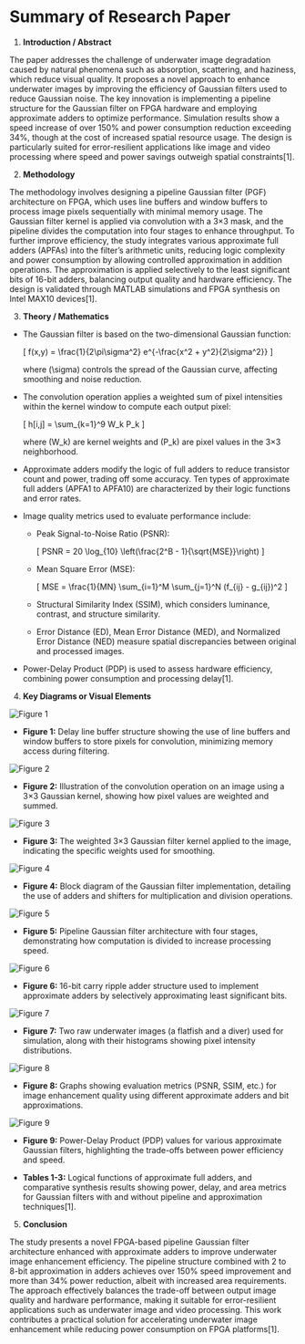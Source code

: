 # Summary of Research Paper

1. **Introduction / Abstract**

The paper addresses the challenge of underwater image degradation caused by natural phenomena such as absorption, scattering, and haziness, which reduce visual quality. It proposes a novel approach to enhance underwater images by improving the efficiency of Gaussian filters used to reduce Gaussian noise. The key innovation is implementing a pipeline structure for the Gaussian filter on FPGA hardware and employing approximate adders to optimize performance. Simulation results show a speed increase of over 150% and power consumption reduction exceeding 34%, though at the cost of increased spatial resource usage. The design is particularly suited for error-resilient applications like image and video processing where speed and power savings outweigh spatial constraints[1].

2. **Methodology**

The methodology involves designing a pipeline Gaussian filter (PGF) architecture on FPGA, which uses line buffers and window buffers to process image pixels sequentially with minimal memory usage. The Gaussian filter kernel is applied via convolution with a 3×3 mask, and the pipeline divides the computation into four stages to enhance throughput. To further improve efficiency, the study integrates various approximate full adders (APFAs) into the filter’s arithmetic units, reducing logic complexity and power consumption by allowing controlled approximation in addition operations. The approximation is applied selectively to the least significant bits of 16-bit adders, balancing output quality and hardware efficiency. The design is validated through MATLAB simulations and FPGA synthesis on Intel MAX10 devices[1].

3. **Theory / Mathematics**

- The Gaussian filter is based on the two-dimensional Gaussian function:

  \[
  f(x,y) = \frac{1}{2\pi\sigma^2} e^{-\frac{x^2 + y^2}{2\sigma^2}}
  \]

  where \(\sigma\) controls the spread of the Gaussian curve, affecting smoothing and noise reduction.

- The convolution operation applies a weighted sum of pixel intensities within the kernel window to compute each output pixel:

  \[
  h[i,j] = \sum_{k=1}^9 W_k P_k
  \]

  where \(W_k\) are kernel weights and \(P_k\) are pixel values in the 3×3 neighborhood.

- Approximate adders modify the logic of full adders to reduce transistor count and power, trading off some accuracy. Ten types of approximate full adders (APFA1 to APFA10) are characterized by their logic functions and error rates.

- Image quality metrics used to evaluate performance include:

  - Peak Signal-to-Noise Ratio (PSNR):

    \[
    PSNR = 20 \log_{10} \left(\frac{2^B - 1}{\sqrt{MSE}}\right)
    \]

  - Mean Square Error (MSE):

    \[
    MSE = \frac{1}{MN} \sum_{i=1}^M \sum_{j=1}^N (f_{ij} - g_{ij})^2
    \]

  - Structural Similarity Index (SSIM), which considers luminance, contrast, and structure similarity.

  - Error Distance (ED), Mean Error Distance (MED), and Normalized Error Distance (NED) measure spatial discrepancies between original and processed images.

- Power-Delay Product (PDP) is used to assess hardware efficiency, combining power consumption and processing delay[1].

4. **Key Diagrams or Visual Elements**

![Figure 1](output_images/figure_1.png)
- **Figure 1:** Delay line buffer structure showing the use of line buffers and window buffers to store pixels for convolution, minimizing memory access during filtering.

![Figure 2](output_images/figure_2.png)
- **Figure 2:** Illustration of the convolution operation on an image using a 3×3 Gaussian kernel, showing how pixel values are weighted and summed.

![Figure 3](output_images/figure_3.png)
- **Figure 3:** The weighted 3×3 Gaussian filter kernel applied to the image, indicating the specific weights used for smoothing.

![Figure 4](output_images/figure_4.png)
- **Figure 4:** Block diagram of the Gaussian filter implementation, detailing the use of adders and shifters for multiplication and division operations.

![Figure 5](output_images/figure_5.png)
- **Figure 5:** Pipeline Gaussian filter architecture with four stages, demonstrating how computation is divided to increase processing speed.

![Figure 6](output_images/figure_6.png)
- **Figure 6:** 16-bit carry ripple adder structure used to implement approximate adders by selectively approximating least significant bits.

![Figure 7](output_images/figure_7.png)
- **Figure 7:** Two raw underwater images (a flatfish and a diver) used for simulation, along with their histograms showing pixel intensity distributions.

![Figure 8](output_images/figure_8.png)
- **Figure 8:** Graphs showing evaluation metrics (PSNR, SSIM, etc.) for image enhancement quality using different approximate adders and bit approximations.

![Figure 9](output_images/figure_9.png)
- **Figure 9:** Power-Delay Product (PDP) values for various approximate Gaussian filters, highlighting the trade-offs between power efficiency and speed.

- **Tables 1-3:** Logical functions of approximate full adders, and comparative synthesis results showing power, delay, and area metrics for Gaussian filters with and without pipeline and approximation techniques[1].

5. **Conclusion**

The study presents a novel FPGA-based pipeline Gaussian filter architecture enhanced with approximate adders to improve underwater image enhancement efficiency. The pipeline structure combined with 2 to 8-bit approximation in adders achieves over 150% speed improvement and more than 34% power reduction, albeit with increased area requirements. The approach effectively balances the trade-off between output image quality and hardware performance, making it suitable for error-resilient applications such as underwater image and video processing. This work contributes a practical solution for accelerating underwater image enhancement while reducing power consumption on FPGA platforms[1].